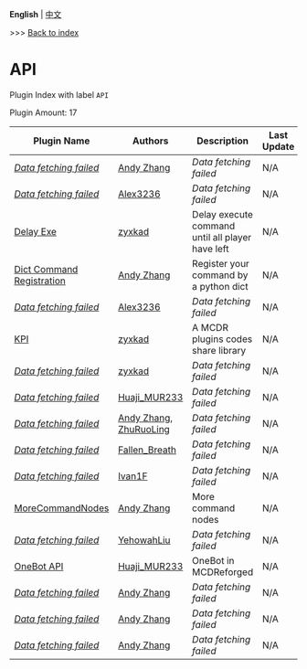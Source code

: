 **English** | [中文](readme-zh_cn.md)

\>\>\> [Back to index](/readme.md)

# API

Plugin Index with label `API`

Plugin Amount: 17

| Plugin Name | Authors | Description | Last Update | Labels |
| --- | --- | --- | --- | --- |
| [*Data fetching failed*](/plugins/database_api/readme.md) | [Andy Zhang](https://github.com/AnzhiZhang) | *Data fetching failed* | N/A | [`API`](/labels/api/readme.md) |
| [*Data fetching failed*](/plugins/daycount_nbt/readme.md) | [Alex3236](https://github.com/alex3236) | *Data fetching failed* | N/A | [`Information`](/labels/information/readme.md), [`API`](/labels/api/readme.md) |
| [Delay Exe](/plugins/delayexe/readme.md) | [zyxkad](https://github.com/zyxkad) | Delay execute command until all player have left | N/A | [`Tool`](/labels/tool/readme.md), [`API`](/labels/api/readme.md) |
| [Dict Command Registration](/plugins/dict_command_registration/readme.md) | [Andy Zhang](https://github.com/AnzhiZhang) | Register your command by a python dict | N/A | [`API`](/labels/api/readme.md) |
| [*Data fetching failed*](/plugins/faster_transfer/readme.md) | [Alex3236](https://github.com/alex3236) | *Data fetching failed* | N/A | [`Tool`](/labels/tool/readme.md), [`API`](/labels/api/readme.md) |
| [KPI](/plugins/kpi/readme.md) | [zyxkad](https://github.com/zyxkad) | A MCDR plugins codes share library | N/A | [`API`](/labels/api/readme.md) |
| [*Data fetching failed*](/plugins/loginproxy/readme.md) | [zyxkad](https://github.com/zyxkad) | *Data fetching failed* | N/A | [`Management`](/labels/management/readme.md), [`API`](/labels/api/readme.md) |
| [*Data fetching failed*](/plugins/mc_uuid/readme.md) | [Huaji_MUR233](https://github.com/HuajiMUR233) | *Data fetching failed* | N/A | [`API`](/labels/api/readme.md) |
| [*Data fetching failed*](/plugins/minecraft_command_register/readme.md) | [Andy Zhang](https://github.com/AnzhiZhang), [ZhuRuoLing](https://github.com/ZhuRuoLing) | *Data fetching failed* | N/A | [`API`](/labels/api/readme.md) |
| [*Data fetching failed*](/plugins/minecraft_data_api/readme.md) | [Fallen_Breath](https://github.com/Fallen-Breath) | *Data fetching failed* | N/A | [`API`](/labels/api/readme.md) |
| [*Data fetching failed*](/plugins/minecraft_version_api/readme.md) | [Ivan1F](https://github.com/Ivan-1F) | *Data fetching failed* | N/A | [`API`](/labels/api/readme.md) |
| [MoreCommandNodes](/plugins/more_command_nodes/readme.md) | [Andy Zhang](https://github.com/AnzhiZhang) | More command nodes | N/A | [`API`](/labels/api/readme.md) |
| [*Data fetching failed*](/plugins/multi_rcon_api/readme.md) | [YehowahLiu](https://github.com/YehowahLiu) | *Data fetching failed* | N/A | [`Tool`](/labels/tool/readme.md), [`API`](/labels/api/readme.md) |
| [OneBot API](/plugins/onebot_api/readme.md) | [Huaji_MUR233](https://github.com/HuajiMUR233) | OneBot in MCDReforged | N/A | [`API`](/labels/api/readme.md) |
| [*Data fetching failed*](/plugins/online_player_api/readme.md) | [Andy Zhang](https://github.com/AnzhiZhang) | *Data fetching failed* | N/A | [`API`](/labels/api/readme.md) |
| [*Data fetching failed*](/plugins/qq_api/readme.md) | [Andy Zhang](https://github.com/AnzhiZhang) | *Data fetching failed* | N/A | [`API`](/labels/api/readme.md) |
| [*Data fetching failed*](/plugins/uuid_api/readme.md) | [Andy Zhang](https://github.com/AnzhiZhang) | *Data fetching failed* | N/A | [`API`](/labels/api/readme.md) |

